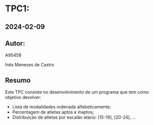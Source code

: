 # TPC1:
## 2024-02-09
## Autor:
A95458

Inês Meneses de Castro

## Resumo

Este TPC consiste no desenvolvimento de um programa que tem como objetivo devolver:

- Lista de modalidades ordenada alfabeticamente;
- Percentagem de atletas aptos e inaptos;
- Distribuição de atletas por escalão etário: [15-19], [20-24], ...
